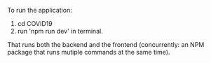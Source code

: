 To run the application: 
1. cd COVID19 
2. run 'npm run dev' in terminal.

That runs both the backend and the frontend (concurrently: an NPM package that runs mutiple commands at the same time).